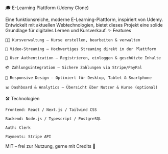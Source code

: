 🎓 E-Learning Plattform (Udemy Clone)

Eine funktionsreiche, moderne E-Learning-Plattform, inspiriert von Udemy. Entwickelt mit aktuellen Webtechnologien, bietet dieses Projekt eine solide Grundlage für digitales Lernen und Kursverkauf.
✨ Features

    🧑‍🏫 Kursverwaltung – Kurse erstellen, bearbeiten & verwalten

    🎥 Video-Streaming – Hochwertiges Streaming direkt in der Plattform

    🔐 User Authentication – Registrieren, einloggen & geschützte Inhalte

    💳 Zahlungsintegration – Sichere Zahlungen via Stripe/PayPal

    📱 Responsive Design – Optimiert für Desktop, Tablet & Smartphone

    📊 Dashboard & Analytics – Übersicht über Nutzer & Kurse (optional)

🛠️ Technologien

    Frontend: React / Next.js / Tailwind CSS

    Backend: Node.js / Typescript / PostgreSQL

    Auth: Clerk

    Payments: Stripe API

    



MIT – frei zur Nutzung, gerne mit Credits 🙌
